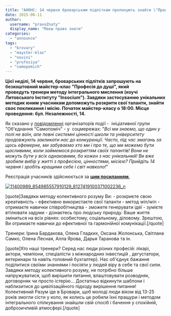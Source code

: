 ```yaml
---
title: "АНОНС: 14 червня броварським підліткам пропонують знайти \"Професію до душі\""
date: 2015-06-11
author: 
  username: "pravoZnaty"
  display_name: "Маєш право знати"
categories: 
  - "announce"
tags: 
  - "brovary"
  - "mayster-klas"
  - "novini"
  - "profesiya"
  - "samopomich"
---
```


**Цієї неділі, 14 червня, броварських підлітків запрошують на безкоштовний майстер-клас "Професія до душі", який проведуть тренери методу інтегрального мислення (коучі Литовського Інституту "Insocium"). Завдяки застосуванню унікальних методик юним учасникам допоможуть розкрити свої таланти, знайти своє покликання і місію. Початок майстер-класу о 18:00. Місце проведення: бул. Незалежності, 14.** 

Як сказано у [повідомленні](https://www.facebook.com/groups/607262956074041/permalink/690753451058324/) організаторів події -  ініціативної групи "Об'єднання "Самопоміч" - у  соцмережах: "_Всі ми знаємо, що один у полі не воїн, але певні системні цінності школи та університету продовжують закликати нас до конкуренції. Часто, під час змагань за щось ефемерне, ми забуваємо хто ми і про те, що ми можемо бути щасливими, коли займемося розкриттям своїх талантів! Вони не можуть бути у всіх однаковими, бо кожен з нас унікальний! Ви вже зробили вибір у житті з професією, цінностями, місією? Прийдіть 14 червня і зробіть кращими себе і світ навколо!_"

Реєстрація учасників здійснюється за [**цим посиланням**.](https://docs.google.com/forms/d/1G13b0LF60QUYwYbu0gPy1J6-Tzd2AFCqKp9UJnbMkWA/viewform?c=0&w=1)

[![11400989_854985557910129_8127419100371002236_n](https://mpz.brovary.org/wp-content/uploads/2015/06/11400989_854985557910129_8127419100371002236_n.jpg)](https://mpz.brovary.org/wp-content/uploads/2015/06/11400989_854985557910129_8127419100371002236_n.jpg)

\[quote\]Завдяки методу колективного розуму Ви: - розкриєте свою креативність - ефективно використаєте свої таланти - метод win/win - отримаєте навички співробітництва - зможете генерувати ідеї - зумієте втілювати задуми - дізнаєтесь про людську природу. Ваше життя зміниться на всіх рівнях: особистому, соціальному, діловому. Зрештою, Ви отримаєте навички до ефективної та гармонійної комунікації.\[/quote\]

Тренери: Ірина Бардакова, Олена Гладких, Оксана Жолонська, Світлана Самко, Олена Лесная, Алла Ярова, Дарья Таранова та ін.

\[quote\]Хто наші тренери? Серед нас люди різних професій: лікарі, актори, чемпіони, спеціалісти з міжнародних інвестицій , дегустатори, ветеринари та навіть головний бухгалтер). Нас об'єднує бажання поділитися своїми знаннями і посіяти у людей віру в себе та свої сили. Завдяки методу колективного розуму, не потрібно більше напружуватися, щоб вирішити питання, влаштовувати розводняк, договорняк чи просто істерію... Достатньо відкинути шаблони і наблизитися до цивілізаційного підходу вирішення питання! Колективний Разум іде в Бровари, щоб молоді люди віком від 13-25 років змогли сісти у коло, як колись це робили їхні пращури і методом інтегрального спілкування знайшли свій спосіб і бачення у спокійній, доброзичливій атмосфері.\[/quote\]
